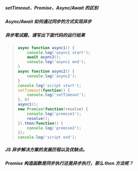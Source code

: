 ##### setTimeout、Promise、Async/Await 的区别

##### Async/Await 如何通过同步的方式实现异步

##### 异步笔试题，请写出下面代码的运行结果

> ```js
> async function async1() {
>     console.log('async1 start');
>     await async2();
>     console.log('async1 end');
> }
> async function async2() {
>     console.log('async2');
> }
> console.log('script start');
> setTimeout(function() {
>     console.log('setTimeout');
> }, 0)
> async1();
> new Promise(function(resolve) {
>     console.log('promise1');
>     resolve();
> }).then(function() {
>     console.log('promise2');
> });
> console.log('script end');
> ```

##### JS 异步解决方案的发展历程以及优缺点。

##### Promise 构造函数是同步执行还是异步执行，那么 then 方法呢？

